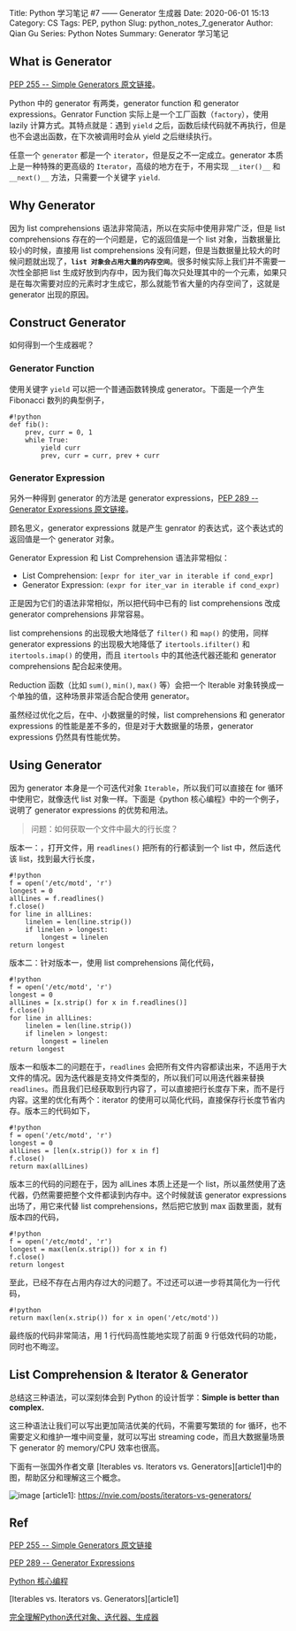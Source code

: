 Title: Python 学习笔记 #7 —— Generator 生成器
Date: 2020-06-01 15:13
Category: CS
Tags: PEP, python
Slug: python_notes_7_generator
Author: Qian Gu
Series: Python Notes
Summary: Generator 学习笔记

## What is Generator

[PEP 255 -- Simple Generators 原文链接][PEP255]。

[PEP255]: https://www.python.org/dev/peps/pep-0255/

Python 中的 generator 有两类，generator function 和 generator expressions。Genrator Function 实际上是一个工厂函数（`factory`），使用 lazily 计算方式。其特点就是：遇到 `yield` 之后，函数后续代码就不再执行，但是也不会退出函数，在下次被调用时会从 yield 之后继续执行。

任意一个 `generator` 都是一个 `iterator`，但是反之不一定成立。generator 本质上是一种特殊的更高级的 `Iterator`，高级的地方在于，不用实现 `__iter()__` 和 `__next()__` 方法，只需要一个关键字 `yield`.

## Why Generator

因为 list comprehensions 语法非常简洁，所以在实际中使用非常广泛，但是 list comprehensions 存在的一个问题是，它的返回值是一个 list 对象，当数据量比较小的时候，直接用 list comprehensions 没有问题，但是当数据量比较大的时候问题就出现了，**`list 对象会占用大量的内存空间`**。很多时候实际上我们并不需要一次性全部把 list 生成好放到内存中，因为我们每次只处理其中的一个元素，如果只是在每次需要对应的元素时才生成它，那么就能节省大量的内存空间了，这就是 generator 出现的原因。

## Construct Generator

如何得到一个生成器呢？

### Generator Function

使用关键字 `yield` 可以把一个普通函数转换成 generator。下面是一个产生 Fibonacci 数列的典型例子，

```
#!python
def fib():
    prev, curr = 0, 1
    while True:
        yield curr
        prev, curr = curr, prev + curr
```

### Generator Expression

另外一种得到 generator 的方法是 generator expressions，[PEP 289 -- Generator Expressions 原文链接][PEP289]。

[PEP289]: https://www.python.org/dev/peps/pep-0289/

顾名思义，generator expressions 就是产生 genrator 的表达式，这个表达式的返回值是一个 generator 对象。

Generator Expression 和 List Comprehension 语法非常相似：

+ List Comprehension: `[expr for iter_var in iterable if cond_expr]`
+ Generator Expression: `(expr for iter_var in iterable if cond_expr)`

正是因为它们的语法非常相似，所以把代码中已有的 list comprehensions 改成 generator comprehensions 非常容易。

list comprehensions 的出现极大地降低了 `filter()` 和 `map()` 的使用，同样 generator expressions 的出现极大地降低了 `itertools.ifilter()` 和 `itertools.imap()` 的使用，而且 `itertools` 中的其他迭代器还能和 generator comprehensions 配合起来使用。

Reduction 函数（比如 `sum()`, `min()`, `max()` 等）会把一个 Iterable 对象转换成一个单独的值，这种场景非常适合配合使用 generator。

虽然经过优化之后，在中、小数据量的时候，list comprehensions 和 generator expressions 的性能是差不多的，但是对于大数据量的场景，generator expressions 仍然具有性能优势。

## Using Generator

因为 generator 本身是一个可迭代对象 `Iterable`，所以我们可以直接在 for 循环中使用它，就像迭代 list 对象一样。下面是《python 核心编程》中的一个例子，说明了 generator expressions 的优势和用法。

> 问题：如何获取一个文件中最大的行长度？

版本一：，打开文件，用 `readlines()` 把所有的行都读到一个 list 中，然后迭代该 list，找到最大行长度，

```
#!python
f = open('/etc/motd', 'r')
longest = 0
allLines = f.readlines()
f.close()
for line in allLines:
    linelen = len(line.strip())
    if linelen > longest:
        longest = linelen
return longest
```

版本二：针对版本一，使用 list comprehensions 简化代码，

```
#!python
f = open('/etc/motd', 'r')
longest = 0
allLines = [x.strip() for x in f.readlines()]
f.close()
for line in allLines:
    linelen = len(line.strip())
    if linelen > longest:
        longest = linelen
return longest
```

版本一和版本二的问题在于，`readlines` 会把所有文件内容都读出来，不适用于大文件的情况。因为迭代器是支持文件类型的，所以我们可以用迭代器来替换 `readlines`。而且我们已经获取到行内容了，可以直接把行长度存下来，而不是行内容。这里的优化有两个：iterator 的使用可以简化代码，直接保存行长度节省内存。版本三的代码如下，

```
#!python
f = open('/etc/motd', 'r')
longest = 0
allLines = [len(x.strip()) for x in f]
f.close()
return max(allLines)
```

版本三的代码的问题在于，因为 allLines 本质上还是一个 list，所以虽然使用了迭代器，仍然需要把整个文件都读到内存中。这个时候就该 generator expressions 出场了，用它来代替 list comprehensions，然后把它放到 max 函数里面，就有版本四的代码，

```
#!python
f = open('/etc/motd', 'r')
longest = max(len(x.strip()) for x in f)
f.close()
return longest
```

至此，已经不存在占用内存过大的问题了。不过还可以进一步将其简化为一行代码，

```
#!python
return max(len(x.strip()) for x in open('/etc/motd'))
```

最终版的代码非常简洁，用 1 行代码高性能地实现了前面 9 行低效代码的功能，同时也不晦涩。

## List Comprehension & Iterator & Generator

总结这三种语法，可以深刻体会到 Python 的设计哲学：**Simple is better than complex.**

这三种语法让我们可以写出更加简洁优美的代码，不需要写繁琐的 for 循环，也不需要定义和维护一堆中间变量，就可以写出 streaming code，而且大数据量场景下 generator 的 memory/CPU 效率也很高。

下面有一张国外作者文章 [Iterables vs. Iterators vs. Generators][article1]中的图，帮助区分和理解这三个概念。

![image](https://nvie.com/img/relationships.png)
[article1]: https://nvie.com/posts/iterators-vs-generators/

## Ref

[PEP 255 -- Simple Generators 原文链接][PEP255]

[PEP 289 -- Generator Expressions][PEP289]

[Python 核心编程](https://book.douban.com/subject/3112503/)

[Iterables vs. Iterators vs. Generators][article1]

[完全理解Python迭代对象、迭代器、生成器](https://foofish.net/iterators-vs-generators.html)
